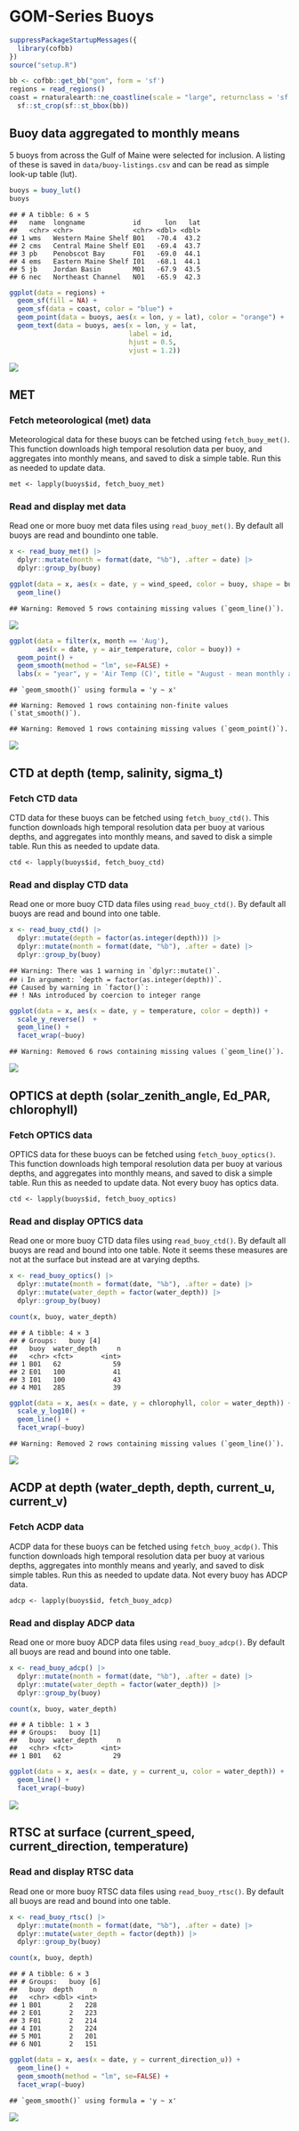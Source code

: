 GOM-Series Buoys
================

``` r
suppressPackageStartupMessages({
  library(cofbb)
})
source("setup.R")

bb <- cofbb::get_bb("gom", form = 'sf')
regions = read_regions()
coast = rnaturalearth::ne_coastline(scale = "large", returnclass = 'sf') |>
  sf::st_crop(sf::st_bbox(bb))
```

## Buoy data aggregated to monthly means

5 buoys from across the Gulf of Maine were selected for inclusion. A
listing of these is saved in `data/buoy-listings.csv` and can be read as
simple look-up table (lut).

``` r
buoys = buoy_lut()
buoys
```

    ## # A tibble: 6 × 5
    ##   name  longname            id      lon   lat
    ##   <chr> <chr>               <chr> <dbl> <dbl>
    ## 1 wms   Western Maine Shelf B01   -70.4  43.2
    ## 2 cms   Central Maine Shelf E01   -69.4  43.7
    ## 3 pb    Penobscot Bay       F01   -69.0  44.1
    ## 4 ems   Eastern Maine Shelf I01   -68.1  44.1
    ## 5 jb    Jordan Basin        M01   -67.9  43.5
    ## 6 nec   Northeast Channel   N01   -65.9  42.3

``` r
ggplot(data = regions) +
  geom_sf(fill = NA) +
  geom_sf(data = coast, color = "blue") + 
  geom_point(data = buoys, aes(x = lon, y = lat), color = "orange") +
  geom_text(data = buoys, aes(x = lon, y = lat, 
                              label = id,
                              hjust = 0.5, 
                              vjust = 1.2))
```

![](README-buoys_files/figure-gfm/unnamed-chunk-3-1.png)<!-- -->

## MET

### Fetch meteorological (met) data

Meteorological data for these buoys can be fetched using
`fetch_buoy_met()`. This function downloads high temporal resolution
data per buoy, and aggregates into monthly means, and saved to disk a
simple table. Run this as needed to update data.

    met <- lapply(buoys$id, fetch_buoy_met)

### Read and display met data

Read one or more buoy met data files using `read_buoy_met()`. By default
all buoys are read and boundinto one table.

``` r
x <- read_buoy_met() |>
  dplyr::mutate(month = format(date, "%b"), .after = date) |>
  dplyr::group_by(buoy)

ggplot(data = x, aes(x = date, y = wind_speed, color = buoy, shape = buoy)) +
  geom_line()
```

    ## Warning: Removed 5 rows containing missing values (`geom_line()`).

![](README-buoys_files/figure-gfm/unnamed-chunk-4-1.png)<!-- -->

``` r
ggplot(data = filter(x, month == 'Aug'), 
       aes(x = date, y = air_temperature, color = buoy)) +
  geom_point() + 
  geom_smooth(method = "lm", se=FALSE) +
  labs(x = "year", y = 'Air Temp (C)', title = "August - mean monthly air temperature")
```

    ## `geom_smooth()` using formula = 'y ~ x'

    ## Warning: Removed 1 rows containing non-finite values (`stat_smooth()`).

    ## Warning: Removed 1 rows containing missing values (`geom_point()`).

![](README-buoys_files/figure-gfm/unnamed-chunk-5-1.png)<!-- -->

## CTD at depth (temp, salinity, sigma_t)

### Fetch CTD data

CTD data for these buoys can be fetched using `fetch_buoy_ctd()`. This
function downloads high temporal resolution data per buoy at various
depths, and aggregates into monthly means, and saved to disk a simple
table. Run this as needed to update data.

    ctd <- lapply(buoys$id, fetch_buoy_ctd)

### Read and display CTD data

Read one or more buoy CTD data files using `read_buoy_ctd()`. By default
all buoys are read and bound into one table.

``` r
x <- read_buoy_ctd() |>
  dplyr::mutate(depth = factor(as.integer(depth))) |>
  dplyr::mutate(month = format(date, "%b"), .after = date) |>
  dplyr::group_by(buoy)
```

    ## Warning: There was 1 warning in `dplyr::mutate()`.
    ## ℹ In argument: `depth = factor(as.integer(depth))`.
    ## Caused by warning in `factor()`:
    ## ! NAs introduced by coercion to integer range

``` r
ggplot(data = x, aes(x = date, y = temperature, color = depth)) +
  scale_y_reverse()  + 
  geom_line() + 
  facet_wrap(~buoy)
```

    ## Warning: Removed 6 rows containing missing values (`geom_line()`).

![](README-buoys_files/figure-gfm/unnamed-chunk-6-1.png)<!-- -->

## OPTICS at depth (solar_zenith_angle, Ed_PAR, chlorophyll)

### Fetch OPTICS data

OPTICS data for these buoys can be fetched using `fetch_buoy_optics()`.
This function downloads high temporal resolution data per buoy at
various depths, and aggregates into monthly means, and saved to disk a
simple table. Run this as needed to update data. Not every buoy has
optics data.

    ctd <- lapply(buoys$id, fetch_buoy_optics)

### Read and display OPTICS data

Read one or more buoy CTD data files using `read_buoy_ctd()`. By default
all buoys are read and bound into one table. Note it seems these
measures are not at the surface but instead are at varying depths.

``` r
x <- read_buoy_optics() |>
  dplyr::mutate(month = format(date, "%b"), .after = date) |>
  dplyr::mutate(water_depth = factor(water_depth)) |>
  dplyr::group_by(buoy)

count(x, buoy, water_depth)
```

    ## # A tibble: 4 × 3
    ## # Groups:   buoy [4]
    ##   buoy  water_depth     n
    ##   <chr> <fct>       <int>
    ## 1 B01   62             59
    ## 2 E01   100            41
    ## 3 I01   100            43
    ## 4 M01   285            39

``` r
ggplot(data = x, aes(x = date, y = chlorophyll, color = water_depth)) +
  scale_y_log10() + 
  geom_line() + 
  facet_wrap(~buoy)
```

    ## Warning: Removed 2 rows containing missing values (`geom_line()`).

![](README-buoys_files/figure-gfm/unnamed-chunk-8-1.png)<!-- -->

## ACDP at depth (water_depth, depth, current_u, current_v)

### Fetch ACDP data

ACDP data for these buoys can be fetched using `fetch_buoy_acdp()`. This
function downloads high temporal resolution data per buoy at various
depths, aggregates into monthly means and yearly, and saved to disk
simple tables. Run this as needed to update data. Not every buoy has
ADCP data.

    adcp <- lapply(buoys$id, fetch_buoy_adcp)

### Read and display ADCP data

Read one or more buoy ADCP data files using `read_buoy_adcp()`. By
default all buoys are read and bound into one table.

``` r
x <- read_buoy_adcp() |>
  dplyr::mutate(month = format(date, "%b"), .after = date) |>
  dplyr::mutate(water_depth = factor(water_depth)) |>
  dplyr::group_by(buoy)

count(x, buoy, water_depth)
```

    ## # A tibble: 1 × 3
    ## # Groups:   buoy [1]
    ##   buoy  water_depth     n
    ##   <chr> <fct>       <int>
    ## 1 B01   62             29

``` r
ggplot(data = x, aes(x = date, y = current_u, color = water_depth)) +
  geom_line() + 
  facet_wrap(~buoy)
```

![](README-buoys_files/figure-gfm/unnamed-chunk-10-1.png)<!-- -->

## RTSC at surface (current_speed, current_direction, temperature)

### Read and display RTSC data

Read one or more buoy RTSC data files using `read_buoy_rtsc()`. By
default all buoys are read and bound into one table.

``` r
x <- read_buoy_rtsc() |>
  dplyr::mutate(month = format(date, "%b"), .after = date) |>
  dplyr::mutate(water_depth = factor(depth)) |>
  dplyr::group_by(buoy)

count(x, buoy, depth)
```

    ## # A tibble: 6 × 3
    ## # Groups:   buoy [6]
    ##   buoy  depth     n
    ##   <chr> <dbl> <int>
    ## 1 B01       2   228
    ## 2 E01       2   223
    ## 3 F01       2   214
    ## 4 I01       2   224
    ## 5 M01       2   201
    ## 6 N01       2   151

``` r
ggplot(data = x, aes(x = date, y = current_direction_u)) +
  geom_line() + 
  geom_smooth(method = "lm", se=FALSE) +
  facet_wrap(~buoy)
```

    ## `geom_smooth()` using formula = 'y ~ x'

![](README-buoys_files/figure-gfm/unnamed-chunk-12-1.png)<!-- -->
